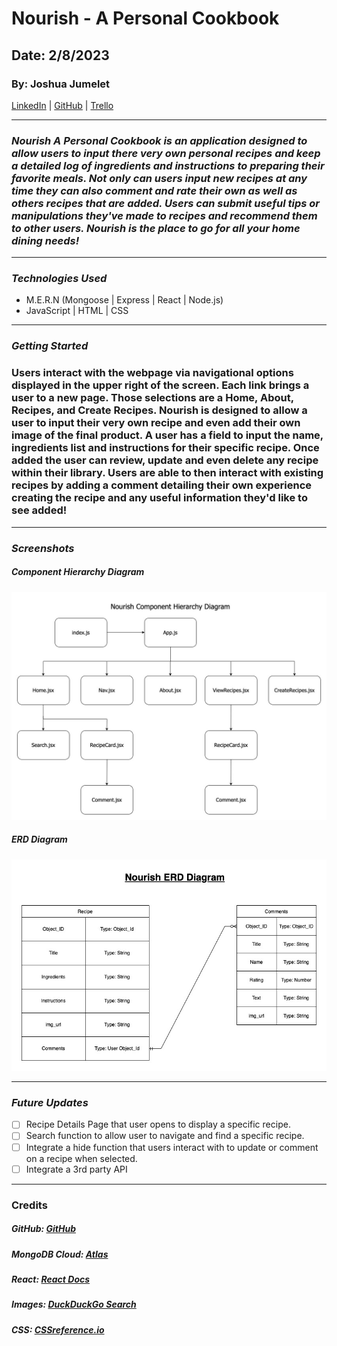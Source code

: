 # Nourish - A Personal Cookbook

## Date: 2/8/2023

### By: Joshua Jumelet

[LinkedIn](www.linkedin.com/in/joshua-jumelet-155a13251) |
[GitHub](https://github.com/joshjumelet) |
[Trello](https://trello.com/b/2NeK496Q/nourish-a-personal-cookbook-project-board)

---

### _Nourish A Personal Cookbook is an application designed to allow users to input there very own personal recipes and keep a detailed log of ingredients and instructions to preparing their favorite meals. Not only can users input new recipes at any time they can also comment and rate their own as well as others recipes that are added. Users can submit useful tips or manipulations they've made to recipes and recommend them to other users. Nourish is the place to go for all your home dining needs!_

---

### _Technologies Used_

- M.E.R.N (Mongoose | Express | React | Node.js)
- JavaScript | HTML | CSS

---

### _Getting Started_

### Users interact with the webpage via navigational options displayed in the upper right of the screen. Each link brings a user to a new page. Those selections are a Home, About, Recipes, and Create Recipes. Nourish is designed to allow a user to input their very own recipe and even add their own image of the final product. A user has a field to input the name, ingredients list and instructions for their specific recipe. Once added the user can review, update and even delete any recipe within their library. Users are able to then interact with existing recipes by adding a comment detailing their own experience creating the recipe and any useful information they'd like to see added!

---

### _Screenshots_

##### Component Hierarchy Diagram

![Image](Images/NourishCHD.jpg)

##### ERD Diagram

![Image](Images/NourishERD.jpg)

---

### _Future Updates_

- [ ] Recipe Details Page that user opens to display a specific recipe.
- [ ] Search function to allow user to navigate and find a specific recipe.
- [ ] Integrate a hide function that users interact with to update or comment on a recipe when selected.
- [ ] Integrate a 3rd party API

---

### Credits

##### GitHub: [GitHub](https://github.com/joshjumelet)

##### MongoDB Cloud: [Atlas](https://cloud.mongodb.com)

##### React: [React Docs](https://beta.reactjs.org/)

##### Images: [DuckDuckGo Search](https://duckduckgo.com/?t=hc&va=b)

##### CSS: [CSSreference.io](https://cssreference.io)
